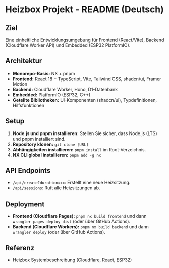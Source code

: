 # Heizbox Projekt - README (Deutsch)

## Ziel
Eine einheitliche Entwicklungsumgebung für Frontend (React/Vite), Backend (Cloudflare Worker API) und Embedded (ESP32 PlatformIO).

## Architektur
- **Monorepo-Basis:** NX + pnpm
- **Frontend:** React 18 + TypeScript, Vite, Tailwind CSS, shadcn/ui, Framer Motion
- **Backend:** Cloudflare Worker, Hono, D1-Datenbank
- **Embedded:** PlatformIO (ESP32, C++)
- **Geteilte Bibliotheken:** UI-Komponenten (shadcn/ui), Typdefinitionen, Hilfsfunktionen

## Setup
1.  **Node.js und pnpm installieren:** Stellen Sie sicher, dass Node.js (LTS) und pnpm installiert sind.
2.  **Repository klonen:** `git clone [URL]`
3.  **Abhängigkeiten installieren:** `pnpm install` im Root-Verzeichnis.
4.  **NX CLI global installieren:** `pnpm add -g nx`

## API Endpoints
- `/api/create?duration=xx`: Erstellt eine neue Heizsitzung.
- `/api/sessions`: Ruft alle Heizsitzungen ab.

## Deployment
- **Frontend (Cloudflare Pages):** `pnpm nx build frontend` und dann `wrangler pages deploy dist` (oder über GitHub Actions).
- **Backend (Cloudflare Workers):** `pnpm nx build backend` und dann `wrangler deploy` (oder über GitHub Actions).

## Referenz
- Heizbox Systembeschreibung (Cloudflare, React, ESP32)
